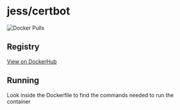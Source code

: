 # jess/certbot

![Docker Pulls](https://img.shields.io/docker/pulls/jess/certbot)



## Registry

[View on DockerHub](https://hub.docker.com/r/jess/certbot)

## Running

Look inside the Dockerfile to find the commands needed to run the container
